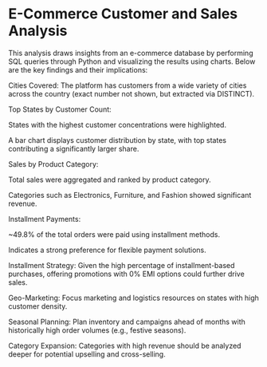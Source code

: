 # E-Commerce Customer and Sales Analysis

This analysis draws insights from an e-commerce database by performing SQL queries through Python and visualizing the results using charts. Below are the key findings and their implications:

Cities Covered: The platform has customers from a wide variety of cities across the country (exact number not shown, but extracted via DISTINCT).

Top States by Customer Count:

States with the highest customer concentrations were highlighted.

A bar chart displays customer distribution by state, with top states contributing a significantly larger share.

Sales by Product Category:

Total sales were aggregated and ranked by product category.

Categories such as Electronics, Furniture, and Fashion showed significant revenue.

Installment Payments:

~49.8% of the total orders were paid using installment methods.

Indicates a strong preference for flexible payment solutions.

Installment Strategy: Given the high percentage of installment-based purchases, offering promotions with 0% EMI options could further drive sales.

Geo-Marketing: Focus marketing and logistics resources on states with high customer density.

Seasonal Planning: Plan inventory and campaigns ahead of months with historically high order volumes (e.g., festive seasons).

Category Expansion: Categories with high revenue should be analyzed deeper for potential upselling and cross-selling.

